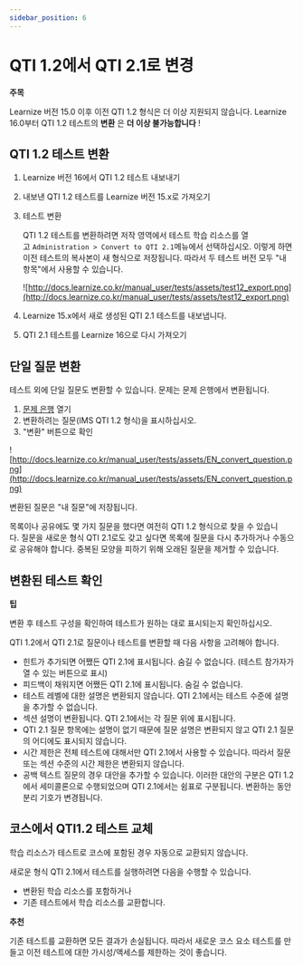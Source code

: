 ```yaml
---
sidebar_position: 6
---
```


# QTI 1.2에서 QTI 2.1로 변경

**주목**

Learnize 버전 15.0 이후 이전 QTI 1.2 형식은 더 이상 지원되지 않습니다. Learnize 16.0부터 QTI 1.2 테스트의 **변환** 은 **더 이상 불가능합니다** !

## QTI 1.2 테스트 변환

1. Learnize 버전 16에서 QTI 1.2 테스트 내보내기
2. 내보낸 QTI 1.2 테스트를 Learnize 버전 15.x로 가져오기
3. 테스트 변환
    
    QTI 1.2 테스트를 변환하려면 저작 영역에서 테스트 학습 리소스를 열고 `Administration > Convert to QTI 2.1`메뉴에서 선택하십시오. 이렇게 하면 이전 테스트의 복사본이 새 형식으로 저장됩니다. 따라서 두 테스트 버전 모두 "내 항목"에서 사용할 수 있습니다.
    
    ![http://docs.learnize.co.kr/manual_user/tests/assets/test12_export.png](http://docs.learnize.co.kr/manual_user/tests/assets/test12_export.png)
    
4. Learnize 15.x에서 새로 생성된 QTI 2.1 테스트를 내보냅니다.
5. QTI 2.1 테스트를 Learnize 16으로 다시 가져오기

## 단일 질문 변환

테스트 외에 단일 질문도 변환할 수 있습니다. 문제는 문제 은행에서 변환됩니다.

1. [문제 은행](http://docs.learnize.co.kr/manual_user/question_bank/) 열기
2. 변환하려는 질문(IMS QTI 1.2 형식)을 표시하십시오.
3. "변환" 버튼으로 확인

![http://docs.learnize.co.kr/manual_user/tests/assets/EN_convert_question.png](http://docs.learnize.co.kr/manual_user/tests/assets/EN_convert_question.png)

변환된 질문은 "내 질문"에 저장됩니다.

목록이나 공유에도 몇 가지 질문을 했다면 여전히 QTI 1.2 형식으로 찾을 수 있습니다. 질문을 새로운 형식 QTI 2.1로도 갖고 싶다면 목록에 질문을 다시 추가하거나 수동으로 공유해야 합니다. 중복된 모양을 피하기 위해 오래된 질문을 제거할 수 있습니다.

## 변환된 테스트 확인

**팁**

변환 후 테스트 구성을 확인하여 테스트가 원하는 대로 표시되는지 확인하십시오.

QTI 1.2에서 QTI 2.1로 질문이나 테스트를 변환할 때 다음 사항을 고려해야 합니다.

- 힌트가 추가되면 어쨌든 QTI 2.1에 표시됩니다. 숨길 수 없습니다. (테스트 참가자가 열 수 있는 버튼으로 표시)
- 피드백이 채워지면 어쨌든 QTI 2.1에 표시됩니다. 숨길 수 없습니다.
- 테스트 레벨에 대한 설명은 변환되지 않습니다. QTI 2.1에서는 테스트 수준에 설명을 추가할 수 없습니다.
- 섹션 설명이 변환됩니다. QTI 2.1에서는 각 질문 위에 표시됩니다.
- QTI 2.1 질문 항목에는 설명이 없기 때문에 질문 설명은 변환되지 않고 QTI 2.1 질문의 어디에도 표시되지 않습니다.
- 시간 제한은 전체 테스트에 대해서만 QTI 2.1에서 사용할 수 있습니다. 따라서 질문 또는 섹션 수준의 시간 제한은 변환되지 않습니다.
- 공백 텍스트 질문의 경우 대안을 추가할 수 있습니다. 이러한 대안의 구분은 QTI 1.2에서 세미콜론으로 수행되었으며 QTI 2.1에서는 쉼표로 구분됩니다. 변환하는 동안 분리 기호가 변경됩니다.

## 코스에서 QTI1.2 테스트 교체

학습 리소스가 테스트로 코스에 포함된 경우 자동으로 교환되지 않습니다.

새로운 형식 QTI 2.1에서 테스트를 실행하려면 다음을 수행할 수 있습니다.

- 변환된 학습 리소스를 포함하거나
- 기존 테스트에서 학습 리소스를 교환합니다.

**추천**

기존 테스트를 교환하면 모든 결과가 손실됩니다. 따라서 새로운 코스 요소 테스트를 만들고 이전 테스트에 대한 가시성/액세스를 제한하는 것이 좋습니다.